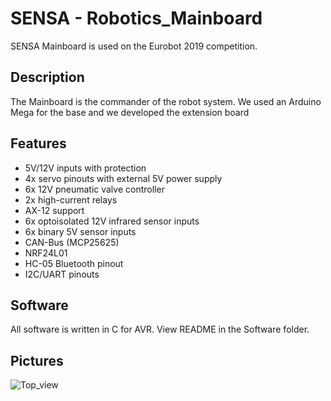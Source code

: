 # SENSA - Robotics_Mainboard

SENSA Mainboard is used on the Eurobot 2019 competition.

## Description
The Mainboard is the commander of the robot system. 
We used an Arduino Mega for the base and we developed the extension board

## Features
- 5V/12V inputs with protection
- 4x servo pinouts with external 5V power supply
- 6x 12V pneumatic valve controller
- 2x high-current relays 
- AX-12 support
- 6x optoisolated 12V infrared sensor inputs
- 6x binary 5V sensor inputs
- CAN-Bus (MCP25625)
- NRF24L01
- HC-05 Bluetooth pinout
- I2C/UART pinouts

## Software
All software is written in C for AVR.
View README in the Software folder.

## Pictures
![Top_view](https://raw.githubusercontent.com/SensaOrg/Robotics_Mainboard/master/Images/top_view.jpeg)
